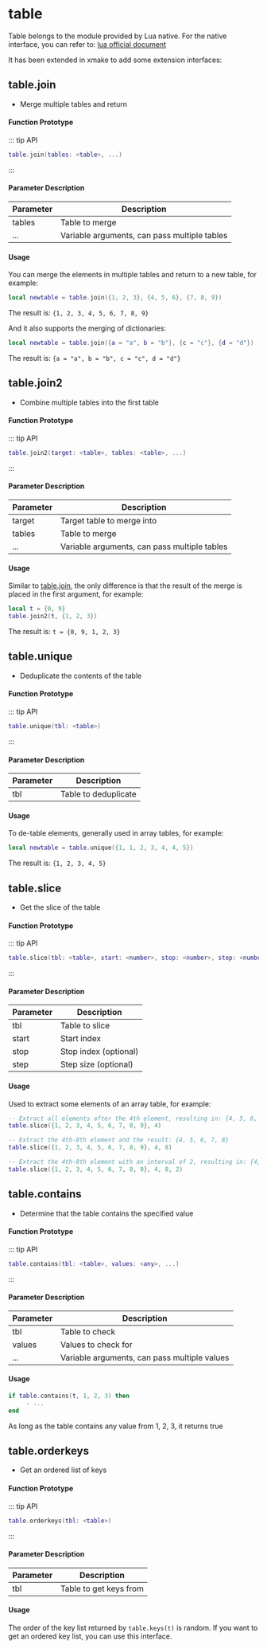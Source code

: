 
# table

Table belongs to the module provided by Lua native. For the native interface, you can refer to: [lua official document](https://www.lua.org/manual/5.1/manual.html#5.5)

It has been extended in xmake to add some extension interfaces:

## table.join

- Merge multiple tables and return

#### Function Prototype

::: tip API
```lua
table.join(tables: <table>, ...)
```
:::


#### Parameter Description

| Parameter | Description |
|-----------|-------------|
| tables | Table to merge |
| ... | Variable arguments, can pass multiple tables |

#### Usage

You can merge the elements in multiple tables and return to a new table, for example:

```lua
local newtable = table.join({1, 2, 3}, {4, 5, 6}, {7, 8, 9})
```

The result is: `{1, 2, 3, 4, 5, 6, 7, 8, 9}`

And it also supports the merging of dictionaries:

```lua
local newtable = table.join({a = "a", b = "b"}, {c = "c"}, {d = "d"})
```

The result is: `{a = "a", b = "b", c = "c", d = "d"}`

## table.join2

- Combine multiple tables into the first table

#### Function Prototype

::: tip API
```lua
table.join2(target: <table>, tables: <table>, ...)
```
:::


#### Parameter Description

| Parameter | Description |
|-----------|-------------|
| target | Target table to merge into |
| tables | Table to merge |
| ... | Variable arguments, can pass multiple tables |

#### Usage

Similar to [table.join](#table-join), the only difference is that the result of the merge is placed in the first argument, for example:

```lua
local t = {0, 9}
table.join2(t, {1, 2, 3})
```

The result is: `t = {0, 9, 1, 2, 3}`

## table.unique

- Deduplicate the contents of the table

#### Function Prototype

::: tip API
```lua
table.unique(tbl: <table>)
```
:::


#### Parameter Description

| Parameter | Description |
|-----------|-------------|
| tbl | Table to deduplicate |

#### Usage

To de-table elements, generally used in array tables, for example:

```lua
local newtable = table.unique({1, 1, 2, 3, 4, 4, 5})
```

The result is: `{1, 2, 3, 4, 5}`

## table.slice

- Get the slice of the table

#### Function Prototype

::: tip API
```lua
table.slice(tbl: <table>, start: <number>, stop: <number>, step: <number>)
```
:::


#### Parameter Description

| Parameter | Description |
|-----------|-------------|
| tbl | Table to slice |
| start | Start index |
| stop | Stop index (optional) |
| step | Step size (optional) |

#### Usage

Used to extract some elements of an array table, for example:

```lua
-- Extract all elements after the 4th element, resulting in: {4, 5, 6, 7, 8, 9}
table.slice({1, 2, 3, 4, 5, 6, 7, 8, 9}, 4)

-- Extract the 4th-8th element and the result: {4, 5, 6, 7, 8}
table.slice({1, 2, 3, 4, 5, 6, 7, 8, 9}, 4, 8)

-- Extract the 4th-8th element with an interval of 2, resulting in: {4, 6, 8}
table.slice({1, 2, 3, 4, 5, 6, 7, 8, 9}, 4, 8, 2)
```

## table.contains

- Determine that the table contains the specified value

#### Function Prototype

::: tip API
```lua
table.contains(tbl: <table>, values: <any>, ...)
```
:::


#### Parameter Description

| Parameter | Description |
|-----------|-------------|
| tbl | Table to check |
| values | Values to check for |
| ... | Variable arguments, can pass multiple values |

#### Usage

```lua
if table.contains(t, 1, 2, 3) then
     - ...
end
```

As long as the table contains any value from 1, 2, 3, it returns true

## table.orderkeys

- Get an ordered list of keys

#### Function Prototype

::: tip API
```lua
table.orderkeys(tbl: <table>)
```
:::


#### Parameter Description

| Parameter | Description |
|-----------|-------------|
| tbl | Table to get keys from |

#### Usage

The order of the key list returned by `table.keys(t)` is random. If you want to get an ordered key list, you can use this interface.
